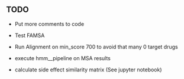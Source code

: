 ## TODO

- Put more comments to code
- Test FAMSA
- Run Alignment on min_score 700 to avoid that many 0 target drugs
- execute hmm__pipeline on MSA results


- calculate side effect similarity matrix (See jupyter notebook)

